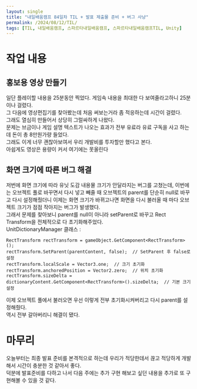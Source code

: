 ```yaml
---
layout: single
title: "내일배움캠프 84일차 TIL + 발표 제출물 준비 + 버그 사냥"
permalink: /2024/08/12/TIL/
tags: [TIL, 내일배움캠프, 스파르타내일배움캠프, 스파르타내일배움캠프TIL, Unity]
---
```


# 작업 내용
## 홍보용 영상 만들기
일단 플레이할 내용을 25분동안 찍었다. 게임속 내용을 최대한 다 보여줄라고하니 25분이나 걸렸다.  
그 다음에 영상편집기를 찾아봤는데 처음 써보는거라 좀 적응하는데 시간이 걸렸다.  
그래도 열심히 만들어서 상당히 그럴싸하게 나왔다.  
문제는 브금이나 게임 설명 텍스트가 나오는 효과가 전부 유료라 유료 구독을 사고 하는데 돈이 총 8만원가량 들었다.  
그래도 이게 너무 괜찮아보여서 우리 개발비를 투자할만 했다고 본다.  
아쉽게도 영상은 용량이 커서 여기에는 못올린다

## 화면 크기에 따른 버그 해결
저번에 화면 크기에 따라 유닛 도감 내용물 크기가 안달라지는 버그를 고쳤는데, 이번에는 오브젝트 풀로 바꾸면서 다시 넣고 빼줄 때 오브젝트의 parent를 단순히 null로 바꾸고 다시 설정해줬더니 이제는 화면 크기가 바뀌고나면 화면을 다시 불러올 때 마다 오브젝트 크기가 점점 작아지는 버그가 발생했다.  
그래서 문제를 찾아보니 parent를 null이 아니라 setParent로 바꾸고 Rect Transform을 전체적으로 다 초기화해주었다.  
UnitDictionaryManager 클래스 :  
```
RectTransform rectTransform = gameObject.GetComponent<RectTransform>();
rectTransform.SetParent(parentContent, false);  // SetParent 후 false로 설정
rectTransform.localScale = Vector3.one;  // 크기 초기화
rectTransform.anchoredPosition = Vector2.zero;  // 위치 초기화
rectTransform.sizeDelta = dictionaryContent.GetComponent<RectTransform>().sizeDelta;  // 기본 크기 설정
```
이제 오브젝트 풀에서 불러오면 우선 이렇게 전부 초기화시켜버리고 다시 parent를 설정해줬다.  
역시 전부 갈아버리니 해결이 됐다.  

# 마무리
오늘부터는 최종 발표 준비를 본격적으로 하는데 우리가 적당한데서 끊고 적당하게 개발해서 시간이 충분한 것 같아서 좋다.  
덕분에 발표준비를 다하고 나서 다음 주에는 추가 구현 해보고 싶던 내용을 추가로 또 구현해볼 수 있을 것 같다.

